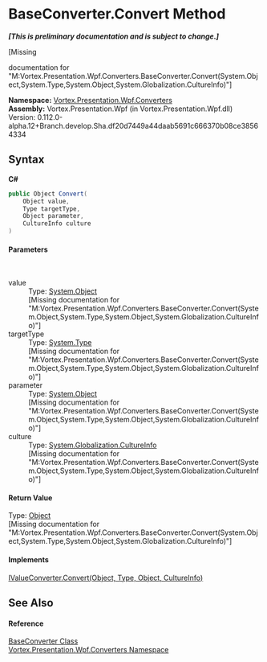 # BaseConverter.Convert Method 
 _**\[This is preliminary documentation and is subject to change.\]**_

\[Missing <summary> documentation for "M:Vortex.Presentation.Wpf.Converters.BaseConverter.Convert(System.Object,System.Type,System.Object,System.Globalization.CultureInfo)"\]

**Namespace:**&nbsp;<a href="N_Vortex_Presentation_Wpf_Converters.md">Vortex.Presentation.Wpf.Converters</a><br />**Assembly:**&nbsp;Vortex.Presentation.Wpf (in Vortex.Presentation.Wpf.dll) Version: 0.112.0-alpha.12+Branch.develop.Sha.df20d7449a44daab5691c666370b08ce38564334

## Syntax

**C#**<br />
``` C#
public Object Convert(
	Object value,
	Type targetType,
	Object parameter,
	CultureInfo culture
)
```


#### Parameters
&nbsp;<dl><dt>value</dt><dd>Type: <a href="https://docs.microsoft.com/dotnet/api/system.object" target="_blank">System.Object</a><br />\[Missing <param name="value"/> documentation for "M:Vortex.Presentation.Wpf.Converters.BaseConverter.Convert(System.Object,System.Type,System.Object,System.Globalization.CultureInfo)"\]</dd><dt>targetType</dt><dd>Type: <a href="https://docs.microsoft.com/dotnet/api/system.type" target="_blank">System.Type</a><br />\[Missing <param name="targetType"/> documentation for "M:Vortex.Presentation.Wpf.Converters.BaseConverter.Convert(System.Object,System.Type,System.Object,System.Globalization.CultureInfo)"\]</dd><dt>parameter</dt><dd>Type: <a href="https://docs.microsoft.com/dotnet/api/system.object" target="_blank">System.Object</a><br />\[Missing <param name="parameter"/> documentation for "M:Vortex.Presentation.Wpf.Converters.BaseConverter.Convert(System.Object,System.Type,System.Object,System.Globalization.CultureInfo)"\]</dd><dt>culture</dt><dd>Type: <a href="https://docs.microsoft.com/dotnet/api/system.globalization.cultureinfo" target="_blank">System.Globalization.CultureInfo</a><br />\[Missing <param name="culture"/> documentation for "M:Vortex.Presentation.Wpf.Converters.BaseConverter.Convert(System.Object,System.Type,System.Object,System.Globalization.CultureInfo)"\]</dd></dl>

#### Return Value
Type: <a href="https://docs.microsoft.com/dotnet/api/system.object" target="_blank">Object</a><br />\[Missing <returns> documentation for "M:Vortex.Presentation.Wpf.Converters.BaseConverter.Convert(System.Object,System.Type,System.Object,System.Globalization.CultureInfo)"\]

#### Implements
<a href="https://docs.microsoft.com/dotnet/api/system.windows.data.ivalueconverter.convert#System_Windows_Data_IValueConverter_Convert_System_Object_System_Type_System_Object_System_Globalization_CultureInfo_" target="_blank">IValueConverter.Convert(Object, Type, Object, CultureInfo)</a><br />

## See Also


#### Reference
<a href="T_Vortex_Presentation_Wpf_Converters_BaseConverter.md">BaseConverter Class</a><br /><a href="N_Vortex_Presentation_Wpf_Converters.md">Vortex.Presentation.Wpf.Converters Namespace</a><br />